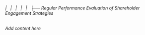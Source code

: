 ###### |   |   |   |   |   ├── Regular Performance Evaluation of Shareholder Engagement Strategies

*Add content here*